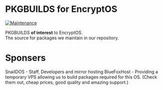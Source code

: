# PKGBUILDS for EncryptOS 

[![Maintenance](https://img.shields.io/maintenance/yes/2022.svg)]()

PKGBUILDS **of interest** to EncryptOS.<br>
The source for packages we maintain in our repository.

# Sponsers
SnailDOS - Staff, Developers and mirror hosting
BlueFoxHost - Providing a temporary VPS allowing us to build packages required for this OS. (Check them out, cheap prices, good quality and amazing support.)
